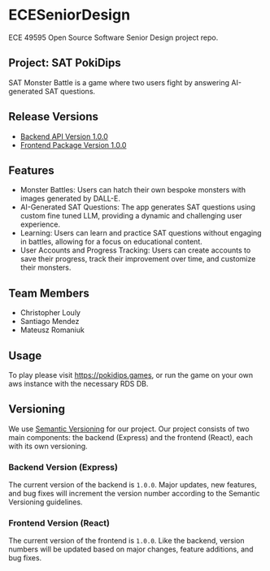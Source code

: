 # ECESeniorDesign

ECE 49595 Open Source Software Senior Design project repo.

## Project: SAT PokiDips

SAT Monster Battle is a game where two users fight by answering AI-generated SAT questions.

## Release Versions
- [Backend API Version 1.0.0](https://github.com/chlouly/ECESeniorDesign/releases/tag/backend-v1.0.0)
- [Frontend Package Version 1.0.0](https://github.com/chlouly/ECESeniorDesign/releases/tag/frontend-v1.0.0)

## Features
- Monster Battles: Users can hatch their own bespoke monsters with images generated by DALL-E.
- AI-Generated SAT Questions: The app generates SAT questions using custom fine tuned LLM, providing a dynamic and challenging user experience.
- Learning: Users can learn and practice SAT questions without engaging in battles, allowing for a focus on educational content.
- User Accounts and Progress Tracking: Users can create accounts to save their progress, track their improvement over time, and customize their monsters.

## Team Members

- Christopher Louly
- Santiago Mendez
- Mateusz Romaniuk

## Usage

To play please visit https://pokidips.games, or run the game on your own aws instance with the necessary RDS DB.

## Versioning

We use [Semantic Versioning](https://semver.org/) for our project. Our project consists of two main components: the backend (Express) and the frontend (React), each with its own versioning.

### Backend Version (Express)

The current version of the backend is `1.0.0`. Major updates, new features, and bug fixes will increment the version number according to the Semantic Versioning guidelines.

### Frontend Version (React)

The current version of the frontend is `1.0.0`. Like the backend, version numbers will be updated based on major changes, feature additions, and bug fixes.
